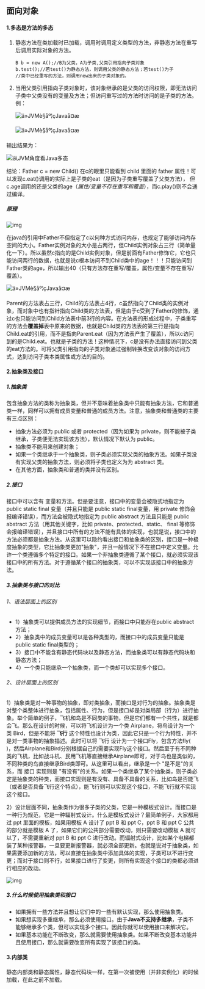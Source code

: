 ## 面向对象

#### **1.多态是方法的多态**

1. 静态方法在类加载时已加载，调用时调用定义类型的方法，非静态方法在重写后调用实际对象的方法。

   ```
   B b = new A();//B为父类，A为子类,父类引用指向子类对象
   b.test();//若test()为静态方法，则调用父类的静态方法；若test()为子          //类中已经重写的方法，则调用new出来的子类对象的。
   ```

2. 当用父类引用指向子类对象时，该对象继承的是父类的访问权限，即无法访问子类中父类没有的变量及方法；但访问重写过的方法时访问的是子类的方法。例：

   ![ä»JVMè§åº¦çJavaå¤æ](http://p3.pstatp.com/large/1f8c000507d84f7ec409)

   ![ä»JVMè§åº¦çJavaå¤æ](http://p3.pstatp.com/large/1f8c000508087a4f1f5d)

输出结果为：

![从JVM角度看Java多态](http://p3.pstatp.com/large/212e0001335c015dff2c)

结论：Father  c  =  new  Child()   在c的眼里只能看到 child 里面的 father 属性！可以发现c.eat()调用的实际上是子类的eat（是因为子类重写覆盖了父类方法）， 但c.age调用的还是父类的age（*属性/变量不存在重写和覆盖*），而c.play()则不会通过编译。

##### **原理**

![img](https://images2015.cnblogs.com/blog/1034798/201705/1034798-20170520005945478-1378550249.png)

在java的引用中Father不但指定了c以何种方式访问内存，也规定了能够访问内存空间的大小。Father实例对象的大小是占两行，但Child实例对象占三行（简单量化一下）。所以虽然c指向的是Child实例对象，但是前面有Father修饰它，它也只能访问两行的数据，也就是说c根本访问不到Child类中的age！！！只能访问到Father类的age，所以输出40（只有方法存在重写/覆盖，属性/变量不存在重写/覆盖）。

![ä»JVMè§åº¦çJavaå¤æ](http://p1.pstatp.com/large/1f8c0005085297d6199c)

Parent的方法表占三行，Child的方法表占4行，c虽然指向了Child类的实例对象，而对象中也有指针指向Child类的方法表，但是由于c受到了Father的修饰，通过c也只能访问到Child方法表中前3行的内容。在方法表的形成过程中，子类重写的方法会**覆盖掉**表中原来的数据，也就是Child类的方法表的第三行是指向Child.eat的引用，而不是指向Parent.eat（因为方法表产生了覆盖），所以c访问到的是Child.eat。也就是子类的方法！这种情况下，c是没有办法直接访问到父类的eat方法的。可将父类引用指向的子类对象通过强制转换改变该对象的访问方式，达到访问子类本类属性或方法的目的。

#### 2.抽象类及接口

##### 1.抽象类

包含抽象方法的类称为抽象类，但并不意味着抽象类中只能有抽象方法，它和普通类一样，同样可以拥有成员变量和普通的成员方法。注意，抽象类和普通类的主要有三点区别：

- 抽象方法必须为 public 或者 protected（因为如果为 private，则不能被子类继承，子类便无法实现该方法），默认情况下默认为 public。
- 抽象类不能用来创建对象；
- 如果一个类继承于一个抽象类，则子类必须实现父类的抽象方法。如果子类没有实现父类的抽象方法，则必须将子类也定义为为 abstract 类。
- 在其他方面，抽象类和普通的类并没有区别。

##### 2.接口

接口中可以含有 变量和方法。但是要注意，接口中的变量会被隐式地指定为 public static final 变量（并且只能是 public static final变量，用 private 修饰会报编译错误），而方法会被隐式地指定为 public abstract 方法且只能是 public abstract 方法（用其他关键字，比如 private、protected、static、 final 等修饰会报编译错误），并且接口中所有的方法不能有具体的实现，也就是说，接口中的方法必须都是抽象方法。从这里可以隐约看出接口和抽象类的区别，接口是一种极度抽象的类型，它比抽象类更加"抽象"，并且一般情况下不在接口中定义变量。允许一个类遵循多个特定的接口。如果一个非抽象类遵循了某个接口，就必须实现该接口中的所有方法。对于遵循某个接口的抽象类，可以不实现该接口中的抽象方法。

##### 3.抽象类与接口的对比

###### 1、语法层面上的区别

- 1）抽象类可以提供成员方法的实现细节，而接口中只能存在public abstract 方法；
- 2）抽象类中的成员变量可以是各种类型的，而接口中的成员变量只能是public static final类型的；
- 3）接口中不能含有静态代码块以及静态方法，而抽象类可以有静态代码块和静态方法；
- 4）一个类只能继承一个抽象类，而一个类却可以实现多个接口。

###### 2、设计层面上的区别

1）抽象类是对一种事物的抽象，即对类抽象，而接口是对行为的抽象。抽象类是对整个类整体进行抽象，包括属性、行为，但是接口却是对类局部（行为）进行抽象。举个简单的例子，飞机和鸟是不同类的事物，但是它们都有一个共性，就是都会飞。那么在设计的时候，可以将飞机设计为一个类 Airplane，将鸟设计为一个类 Bird，但是不能将 **飞行** 这个特性也设计为类，因此它只是一个行为特性，并不是对一类事物的抽象描述。此时可以将 飞行 设计为一个接口Fly，包含方法fly( )，然后Airplane和Bird分别根据自己的需要实现Fly这个接口。然后至于有不同种类的飞机，比如战斗机、民用飞机等直接继承Airplane即可，对于鸟也是类似的，不同种类的鸟直接继承Bird类即可。从这里可以看出，继承是一个 "是不是"的关系，而 接口 实现则是 "有没有"的关系。如果一个类继承了某个抽象类，则子类必定是抽象类的种类，而接口实现则是有没有、具备不具备的关系，比如鸟是否能飞（或者是否具备飞行这个特点），能飞行则可以实现这个接口，不能飞行就不实现这个接口。

2）设计层面不同，抽象类作为很多子类的父类，它是一种模板式设计。而接口是一种行为规范，它是一种辐射式设计。什么是模板式设计？最简单例子，大家都用过 ppt 里面的模板，如果用模板 A 设计了 ppt B 和 ppt C，ppt B 和 ppt C 公共的部分就是模板 A 了，如果它们的公共部分需要改动，则只需要改动模板 A 就可以了，不需要重新对 ppt B 和 ppt C 进行改动。而辐射式设计，比如某个电梯都装了某种报警器，一旦要更新报警器，就必须全部更新。也就是说对于抽象类，如果需要添加新的方法，可以直接在抽象类中添加具体的实现，子类可以不进行变更；而对于接口则不行，如果接口进行了变更，则所有实现这个接口的类都必须进行相应的改动。

![img](https://images2015.cnblogs.com/blog/1064302/201612/1064302-20161230090438195-1243745647.png)

##### 3.什么时候使用抽象类和接口

- 如果拥有一些方法并且想让它们中的一些有默认实现，那么使用抽象类。
- 如果想实现多重继承，那么必须使用接口。由于**Java不支持多继承**，子类不能够继承多个类，但可以实现多个接口。因此你就可以使用接口来解决它。
- 如果基本功能在不断改变，那么就需要使用抽象类。如果不断改变基本功能并且使用接口，那么就需要改变所有实现了该接口的类。

#### **3.内部类**

静态内部类和静态属性，静态代码块一样，在第一次被使用（并非实例化）的时候加载，在此之前不加载。